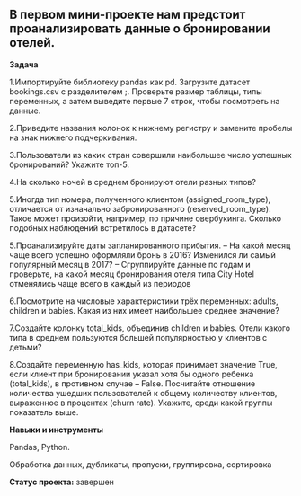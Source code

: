## В первом мини-проекте нам предстоит проанализировать данные о бронировании отелей.


**Задача**  

1.Импортируйте библиотеку pandas как pd. Загрузите датасет bookings.csv с разделителем ;. Проверьте размер таблицы, типы переменных, а затем выведите первые 7 строк, чтобы посмотреть на данные. 

2.Приведите названия колонок к нижнему регистру и замените пробелы на знак нижнего подчеркивания.

3.Пользователи из каких стран совершили наибольшее число успешных бронирований? Укажите топ-5.

4.На сколько ночей в среднем бронируют отели разных типов?

5.Иногда тип номера, полученного клиентом (assigned_room_type), отличается от изначально забронированного (reserved_room_type). Такое может произойти, например, по причине овербукинга. Сколько подобных наблюдений встретилось в датасете?

5.Проанализируйте даты запланированного прибытия. 
– На какой месяц чаще всего успешно оформляли бронь в 2016? Изменился ли самый популярный месяц в 2017?
– Сгруппируйте данные по годам и проверьте, на какой месяц бронирования отеля типа City Hotel отменялись чаще всего в каждый из периодов

6.Посмотрите на числовые характеристики трёх переменных: adults, children и babies. Какая из них имеет наибольшее среднее значение?

7.Создайте колонку total_kids, объединив children и babies. Отели какого типа в среднем пользуются большей популярностью у клиентов с детьми?

8.Создайте переменную has_kids, которая принимает значение True, если клиент при бронировании указал хотя бы одного ребенка (total_kids), в противном случае – False. Посчитайте отношение количества ушедших пользователей к общему количеству клиентов, выраженное в процентах (churn rate). Укажите, среди какой группы показатель выше.


**Навыки и инструменты**  


Pandas, Python.


Обработка данных, дубликаты, пропуски, группировка, сортировка


**Статус проекта:** завершен

